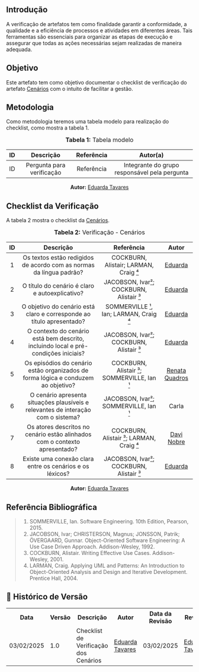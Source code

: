 ## Introdução
A verificação de artefatos tem como finalidade garantir a conformidade, a qualidade e a eficiência de processos e atividades em diferentes áreas. Tais ferramentas são essenciais para organizar as etapas de execução e assegurar que todas as ações necessárias sejam realizadas de maneira adequada.

## Objetivo
Este artefato tem como objetivo documentar o checklist de verificação do artefato [Cenários](../../Modelagem/Cenario.md) com o intuito de facilitar a gestão.

## Metodologia
Como metodologia teremos uma tabela modelo para realização do checklist, como mostra a tabela 1.

<center>
<font size="3"><b>Tabela 1:</b> Tabela modelo </font>

|  ID   |         Descrição         | Referência |                   Autor(a)                    |
| :---: | :-----------------------: | :--------: | :-------------------------------------------: |
|  ID   | Pergunta para verificação | Referência | Integrante do grupo responsável pela pergunta |

<p align="center"><b>Autor:</b> <a href="https://github.com/erteduarda">Eduarda Tavares</a></p> 
</center>

## Checklist da Verificação
A tabela 2 mostra o checklist da [Cenários](../../Modelagem/Cenario.md).

<center>
<font size="3"><b>Tabela 2:</b> Verificação - Cenários </font>

|  ID   |                                     Descrição                                      |                      Referência                      |                      Autor                       |
| :---: | :--------------------------------------------------------------------------------: | :--------------------------------------------------: | :----------------------------------------------: |
|   1   |        Os textos estão redigidos de acordo com as normas da língua padrão?         |      COCKBURN, Alistair; LARMAN, Craig [⁴](#4)       |     [Eduarda](https://github.com/erteduarda)     |
|   2   |                   O título do cenário é claro e autoexplicativo?                   |  JACOBSON, Ivar[²](#2); COCKBURN, Alistair [³](#3)   |     [Eduarda](https://github.com/erteduarda)     |
|   3   |       O objetivo do cenário está claro e corresponde ao título apresentado?        |   SOMMERVILLE [¹](#1), Ian; LARMAN, Craig [⁴](#4)    |     [Eduarda](https://github.com/erteduarda)     |
|   4   | O contexto do cenário está bem descrito, incluindo local e pré-condições iniciais? |  JACOBSON, Ivar[²](#2); COCKBURN, Alistair [³](#3)   |     [Eduarda](https://github.com/erteduarda)     |
|   5   | Os episódios do cenário estão organizados de forma lógica e conduzem ao objetivo?  | COCKBURN, Alistair [³](#3); SOMMERVILLE, Ian [¹](#1) | [Renata Quadros](https://github.com/Renatinha28) |
|   6   | O cenário apresenta situações plausíveis e relevantes de interação com o sistema?  |   JACOBSON, Ivar[²](#2); SOMMERVILLE, Ian  [¹](#1)   |                      Carla                       |
|   7   |     Os atores descritos no cenário estão alinhados com o contexto apresentado?     |  COCKBURN, Alistair [³](#3); LARMAN, Craig [⁴](#4)   |     [Davi Nobre](https://github.com/Jagaima)     |
|   8   |              Existe uma conexão clara entre os cenários e os léxicos?              |  JACOBSON, Ivar[²](#2); COCKBURN, Alistair [³](#3)   |     [Eduarda](https://github.com/erteduarda)     |

<p align="center"><b>Autor:</b> <a href="https://github.com/erteduarda">Eduarda Tavares</a></p>
</center>

## Referência Bibliográfica

> 1. <a href="1"></a>SOMMERVILLE, Ian. Software Engineering. 10th Edition, Pearson, 2015.
> 2. <a href="2"></a>JACOBSON, Ivar; CHRISTERSON, Magnus; JONSSON, Patrik; ÖVERGAARD, Gunnar. Object-Oriented Software Engineering: A Use Case Driven Approach. Addison-Wesley, 1992.
> 3. <a href="3"></a>COCKBURN, Alistair. Writing Effective Use Cases. Addison-Wesley, 2001.
> 4. <a href="4"></a>LARMAN, Craig. Applying UML and Patterns: An Introduction to Object-Oriented Analysis and Design and Iterative Development. Prentice Hall, 2004.
> 
## :round_pushpin: Histórico de Versão 

<div align="center">
    <table>
        <tr>
            <th>Data</th>
            <th>Versão</th>
            <th>Descrição</th>
            <th>Autor</th>
            <th>Data da Revisão</th>
            <th>Revisor</th>
        </tr>
        <tr>
            <td>03/02/2025</td>
            <td>1.0</td>
            <td>Checklist de Verificação dos Cenários</td>
            <td><a href="https://github.com/erteduarda">Eduarda Tavares</a></td>
            <td>03/02/2025</td>
            <td><a href="https://github.com/erteduarda">Eduarda Tavares</a></td>
        </tr>
    </table>
</div>

